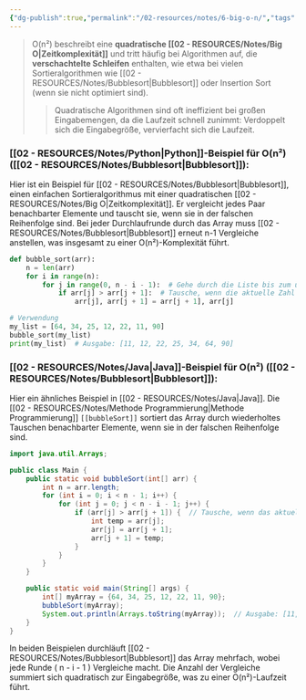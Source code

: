 ```yaml
---
{"dg-publish":true,"permalink":"/02-resources/notes/6-big-o-n/","tags":["code/time-complexity","code/python","code/java"],"noteIcon":"","updated":"2025-05-05T15:24:16.000+02:00"}
---
```


<style> .container {font-family: sans-serif; text-align: center;} .button-wrapper button {z-index: 1;height: 40px; width: 100px; margin: 10px;padding: 5px;} .excalidraw .App-menu_top .buttonList { display: flex;} .excalidraw-wrapper { height: 800px; margin: 50px; position: relative;} :root[dir="ltr"] .excalidraw .layer-ui__wrapper .zen-mode-transition.App-menu_bottom--transition-left {transform: none;} </style><script src="https://cdn.jsdelivr.net/npm/react@17/umd/react.production.min.js"></script><script src="https://cdn.jsdelivr.net/npm/react-dom@17/umd/react-dom.production.min.js"></script><script type="text/javascript" src="https://cdn.jsdelivr.net/npm/@excalidraw/excalidraw@0/dist/excalidraw.production.min.js"></script><div id="O(n²)_2024-10-31_2053.01.excalidraw.md1"></div><script>(function(){const InitialData={"type":"excalidraw","version":2,"source":"https://github.com/zsviczian/obsidian-excalidraw-plugin/releases/tag/2.5.2","elements":[{"type":"line","version":86,"versionNonce":1451582400,"index":"a0","isDeleted":false,"id":"vSHiz2sf8Nl_92z7qZKHz","fillStyle":"solid","strokeWidth":4,"strokeStyle":"solid","roughness":2,"opacity":100,"angle":0,"x":-496.74055497858546,"y":-451.9179678509385,"strokeColor":"#1e1e1e","backgroundColor":"transparent","width":3,"height":573,"seed":333824064,"groupIds":[],"frameId":null,"roundness":{"type":2},"boundElements":[],"updated":1730404383039,"link":null,"locked":false,"startBinding":null,"endBinding":null,"lastCommittedPoint":null,"startArrowhead":null,"endArrowhead":null,"points":[[0,0],[3,573]]},{"type":"line","version":133,"versionNonce":1872948160,"index":"a1","isDeleted":false,"id":"7ifeX2HmrN0ecORr1EoO9","fillStyle":"solid","strokeWidth":4,"strokeStyle":"solid","roughness":2,"opacity":100,"angle":0,"x":-492.74055497858546,"y":123.08203214906155,"strokeColor":"#1e1e1e","backgroundColor":"transparent","width":722,"height":10,"seed":1237563456,"groupIds":[],"frameId":null,"roundness":{"type":2},"boundElements":[],"updated":1730404383039,"link":null,"locked":false,"startBinding":null,"endBinding":null,"lastCommittedPoint":null,"startArrowhead":null,"endArrowhead":null,"points":[[0,0],[722,-10]]},{"type":"line","version":89,"versionNonce":466580416,"index":"a2","isDeleted":false,"id":"Bf9SQ7g-_i1oJrgHmKYwl","fillStyle":"solid","strokeWidth":4,"strokeStyle":"solid","roughness":2,"opacity":100,"angle":0,"x":-518.7405549785855,"y":-416.9179678509385,"strokeColor":"#1e1e1e","backgroundColor":"transparent","width":19,"height":35,"seed":19050560,"groupIds":[],"frameId":null,"roundness":{"type":2},"boundElements":[],"updated":1730404383039,"link":null,"locked":false,"startBinding":null,"endBinding":null,"lastCommittedPoint":null,"startArrowhead":null,"endArrowhead":null,"points":[[0,0],[19,-35]]},{"type":"line","version":28,"versionNonce":556465088,"index":"a3","isDeleted":false,"id":"ezvOr8VAOYzM20KI8E7Md","fillStyle":"solid","strokeWidth":4,"strokeStyle":"solid","roughness":2,"opacity":100,"angle":0,"x":-496.74055497858546,"y":-450.9179678509385,"strokeColor":"#1e1e1e","backgroundColor":"transparent","width":16,"height":24,"seed":1642244160,"groupIds":[],"frameId":null,"roundness":{"type":2},"boundElements":[],"updated":1730404383039,"link":null,"locked":false,"startBinding":null,"endBinding":null,"lastCommittedPoint":null,"startArrowhead":null,"endArrowhead":null,"points":[[0,0],[16,24]]},{"type":"line","version":8,"versionNonce":30770112,"index":"a4","isDeleted":false,"id":"GcIq8XqKUhnmCH4CKBhf4","fillStyle":"solid","strokeWidth":4,"strokeStyle":"solid","roughness":2,"opacity":100,"angle":0,"x":228.25944502141454,"y":111.08203214906155,"strokeColor":"#1e1e1e","backgroundColor":"transparent","width":25,"height":11,"seed":400793664,"groupIds":[],"frameId":null,"roundness":{"type":2},"boundElements":[],"updated":1730404383039,"link":null,"locked":false,"startBinding":null,"endBinding":null,"lastCommittedPoint":null,"startArrowhead":null,"endArrowhead":null,"points":[[0,0],[-25,-11]]},{"type":"line","version":14,"versionNonce":2079263680,"index":"a5","isDeleted":false,"id":"bmksIX8GRuaW6b8dFsWE8","fillStyle":"solid","strokeWidth":4,"strokeStyle":"solid","roughness":2,"opacity":100,"angle":0,"x":229.25944502141454,"y":113.08203214906155,"strokeColor":"#1e1e1e","backgroundColor":"transparent","width":20,"height":14,"seed":1392875584,"groupIds":[],"frameId":null,"roundness":{"type":2},"boundElements":[],"updated":1730404383039,"link":null,"locked":false,"startBinding":null,"endBinding":null,"lastCommittedPoint":null,"startArrowhead":null,"endArrowhead":null,"points":[[0,0],[-20,14]]},{"type":"text","version":97,"versionNonce":137752640,"index":"a6","isDeleted":false,"id":"s31dIkCJ","fillStyle":"solid","strokeWidth":4,"strokeStyle":"solid","roughness":2,"opacity":100,"angle":0,"x":-201.74055497858546,"y":123.08203214906155,"strokeColor":"#1e1e1e","backgroundColor":"transparent","width":166.18069458007812,"height":37.800000000000004,"seed":1193840704,"groupIds":[],"frameId":null,"roundness":null,"boundElements":[],"updated":1730404383040,"link":null,"locked":false,"fontSize":28,"fontFamily":6,"text":"Input Size (n)","rawText":"Input Size (n)","textAlign":"left","verticalAlign":"top","containerId":null,"originalText":"Input Size (n)","autoResize":true,"lineHeight":1.35},{"type":"text","version":112,"versionNonce":848311232,"index":"a7","isDeleted":false,"id":"QVqbB8HT","fillStyle":"solid","strokeWidth":4,"strokeStyle":"solid","roughness":2,"opacity":100,"angle":4.723593972811037,"x":-565.2462705162005,"y":-264.4181136723078,"strokeColor":"#1e1e1e","backgroundColor":"transparent","width":63.63618469238281,"height":37.800000000000004,"seed":741115968,"groupIds":[],"frameId":null,"roundness":null,"boundElements":[],"updated":1730404383040,"link":null,"locked":false,"fontSize":28,"fontFamily":6,"text":"Time","rawText":"Time","textAlign":"left","verticalAlign":"top","containerId":null,"originalText":"Time","autoResize":true,"lineHeight":1.35},{"type":"arrow","version":269,"versionNonce":1407244352,"index":"aC","isDeleted":false,"id":"fIaqzkm0oBxH7iOlpj82t","fillStyle":"solid","strokeWidth":4,"strokeStyle":"solid","roughness":0,"opacity":100,"angle":0,"x":-490.0474137931034,"y":119.82893318965517,"strokeColor":"#2f9e44","backgroundColor":"transparent","width":436.551724137931,"height":514.4827586206895,"seed":2114936896,"groupIds":[],"frameId":null,"roundness":{"type":2},"boundElements":[],"updated":1730404383040,"link":null,"locked":false,"startBinding":null,"endBinding":null,"lastCommittedPoint":null,"startArrowhead":null,"endArrowhead":"arrow","points":[[0,0],[304.13793103448273,-269.6551724137931],[436.551724137931,-514.4827586206895]]},{"type":"text","version":106,"versionNonce":2036845504,"index":"aD","isDeleted":false,"id":"DAdLNYvE","fillStyle":"solid","strokeWidth":4,"strokeStyle":"solid","roughness":0,"opacity":100,"angle":5.237953054781757,"x":-148.3492541584875,"y":-336.5334267072389,"strokeColor":"#2f9e44","backgroundColor":"transparent","width":78.56085205078125,"height":21.6,"seed":2109298752,"groupIds":[],"frameId":null,"roundness":null,"boundElements":[],"updated":1730404383040,"link":"[[O(n²)\|O(n²)]]","locked":false,"fontSize":16,"fontFamily":6,"text":"📍[[O(n²)\|O(n²)]]","rawText":"[[O(n²)\|O(n²)]]","textAlign":"left","verticalAlign":"top","containerId":null,"originalText":"📍[[O(n²)\|O(n²)]]","autoResize":true,"lineHeight":1.35},{"type":"arrow","version":115,"versionNonce":1769590848,"index":"a8","isDeleted":true,"id":"Hrvxjg_7zv2B-QMKtxGhl","fillStyle":"solid","strokeWidth":4,"strokeStyle":"solid","roughness":0,"opacity":100,"angle":0,"x":-491.3612446337579,"y":116.18548042492364,"strokeColor":"#2f9e44","backgroundColor":"transparent","width":684,"height":13,"seed":1039237184,"groupIds":[],"frameId":null,"roundness":{"type":2},"boundElements":[],"updated":1730404418579,"link":null,"locked":false,"startBinding":null,"endBinding":null,"lastCommittedPoint":null,"startArrowhead":null,"endArrowhead":"arrow","points":[[0,0],[684,-13]]},{"type":"text","version":91,"versionNonce":770196416,"index":"a9","isDeleted":true,"id":"vEXZ3mIc","fillStyle":"solid","strokeWidth":4,"strokeStyle":"solid","roughness":2,"opacity":100,"angle":0,"x":89.98358295244896,"y":77.80617008009608,"strokeColor":"#2f9e44","backgroundColor":"transparent","width":62.496826171875,"height":21.6,"seed":1012365376,"groupIds":[],"frameId":null,"roundness":null,"boundElements":[],"updated":1730404417801,"link":"[[O1\|O1]]","locked":false,"fontSize":16,"fontFamily":6,"text":"📍[[O1\|O1]]","rawText":"[[O1\|O1]]","textAlign":"left","verticalAlign":"top","containerId":null,"originalText":"📍[[O1\|O1]]","autoResize":true,"lineHeight":1.35},{"type":"arrow","version":244,"versionNonce":1229658176,"index":"aA","isDeleted":true,"id":"RWCCwK9NHj8C_dI5mGjAt","fillStyle":"solid","strokeWidth":4,"strokeStyle":"solid","roughness":0,"opacity":100,"angle":0,"x":-490.0474137931034,"y":119.13927801724134,"strokeColor":"#1971c2","backgroundColor":"transparent","width":701.3793103448274,"height":295.1724137931034,"seed":1799254080,"groupIds":[],"frameId":null,"roundness":{"type":2},"boundElements":[],"updated":1730404414092,"link":null,"locked":false,"startBinding":null,"endBinding":null,"lastCommittedPoint":null,"startArrowhead":null,"endArrowhead":"arrow","points":[[0,0],[701.3793103448274,-295.1724137931034]]},{"type":"text","version":154,"versionNonce":379419584,"index":"aB","isDeleted":true,"id":"HYI759Su","fillStyle":"solid","strokeWidth":4,"strokeStyle":"solid","roughness":0,"opacity":100,"angle":5.826417420157298,"x":95.12954402128969,"y":-173.15075977271073,"strokeColor":"#1971c2","backgroundColor":"transparent","width":72.4808349609375,"height":21.6,"seed":310798400,"groupIds":[],"frameId":null,"roundness":null,"boundElements":[],"updated":1730404413245,"link":"[[O(n)\|O(n)]]","locked":false,"fontSize":16,"fontFamily":6,"text":"📍[[O(n)\|O(n)]]","rawText":"[[O(n)\|O(n)]]","textAlign":"left","verticalAlign":"top","containerId":null,"originalText":"📍[[O(n)\|O(n)]]","autoResize":true,"lineHeight":1.35},{"type":"arrow","version":335,"versionNonce":1509259328,"index":"aE","isDeleted":true,"id":"uNk61i6rdd3b1mpBI-2IO","fillStyle":"solid","strokeWidth":4,"strokeStyle":"solid","roughness":0,"opacity":100,"angle":0,"x":-487.28879310344826,"y":117.07031249999994,"strokeColor":"#1e1e1e","backgroundColor":"transparent","width":331.0344827586206,"height":526.206896551724,"seed":1701072960,"groupIds":[],"frameId":null,"roundness":{"type":2},"boundElements":[],"updated":1730404407336,"link":null,"locked":false,"startBinding":null,"endBinding":null,"lastCommittedPoint":null,"startArrowhead":null,"endArrowhead":"arrow","points":[[0,0],[236.55172413793093,-315.8620689655172],[331.0344827586206,-526.206896551724]]},{"type":"text","version":106,"versionNonce":2091981760,"index":"aF","isDeleted":true,"id":"7Tn9boys","fillStyle":"solid","strokeWidth":4,"strokeStyle":"solid","roughness":0,"opacity":100,"angle":5.181153299986048,"x":-261.97224553399883,"y":-306.78594705349707,"strokeColor":"#1e1e1e","backgroundColor":"transparent","width":78.56085205078125,"height":21.6,"seed":217073728,"groupIds":[],"frameId":null,"roundness":null,"boundElements":[],"updated":1730404406624,"link":"[[O(n³)\|O(n³)]]","locked":false,"fontSize":16,"fontFamily":6,"text":"📍[[O(n³)\|O(n³)]]","rawText":"[[O(n³)\|O(n³)]]","textAlign":"left","verticalAlign":"top","containerId":null,"originalText":"📍[[O(n³)\|O(n³)]]","autoResize":true,"lineHeight":1.35},{"type":"arrow","version":452,"versionNonce":1990977600,"index":"aG","isDeleted":true,"id":"-wRaBIx8hIYNnxdxY63YE","fillStyle":"solid","strokeWidth":4,"strokeStyle":"solid","roughness":0,"opacity":100,"angle":0,"x":-487.9784482758621,"y":118.44962284482762,"strokeColor":"#e03131","backgroundColor":"transparent","width":704.1379310344827,"height":154.4827586206897,"seed":1346191424,"groupIds":[],"frameId":null,"roundness":{"type":2},"boundElements":[],"updated":1730404416801,"link":null,"locked":false,"startBinding":null,"endBinding":null,"lastCommittedPoint":null,"startArrowhead":null,"endArrowhead":"arrow","points":[[0,0],[217.9310344827586,-125.5172413793104],[704.1379310344827,-154.4827586206897]]},{"type":"text","version":130,"versionNonce":1321053120,"index":"aH","isDeleted":true,"id":"ZjiK5k7P","fillStyle":"solid","strokeWidth":4,"strokeStyle":"solid","roughness":0,"opacity":100,"angle":0,"x":87.61268472906386,"y":-64.18584513546801,"strokeColor":"#e03131","backgroundColor":"transparent","width":99.79289245605469,"height":21.6,"seed":254490688,"groupIds":[],"frameId":null,"roundness":null,"boundElements":[],"updated":1730404416120,"link":"[[O(log n)\|O(log n)]]","locked":false,"fontSize":16,"fontFamily":6,"text":"📍[[O(log n)\|O(log n)]]","rawText":"[[O(log n)\|O(log n)]]","textAlign":"left","verticalAlign":"top","containerId":null,"originalText":"📍[[O(log n)\|O(log n)]]","autoResize":true,"lineHeight":1.35},{"type":"arrow","version":503,"versionNonce":695742528,"index":"aI","isDeleted":true,"id":"BnJQ6hk7Bem6SQvqz9GC6","fillStyle":"solid","strokeWidth":4,"strokeStyle":"solid","roughness":0,"opacity":100,"angle":0,"x":-486.59913793103453,"y":115.69100215517238,"strokeColor":"#f08c00","backgroundColor":"transparent","width":640.6896551724138,"height":431.03448275862064,"seed":765079616,"groupIds":[],"frameId":null,"roundness":{"type":2},"boundElements":[],"updated":1730404412527,"link":null,"locked":false,"startBinding":null,"endBinding":null,"lastCommittedPoint":null,"startArrowhead":null,"endArrowhead":"arrow","points":[[0,0],[321.3793103448275,-114.4827586206896],[640.6896551724138,-431.03448275862064]]},{"type":"text","version":109,"versionNonce":2129126336,"index":"aJ","isDeleted":true,"id":"OYN1kGMc","fillStyle":"solid","strokeWidth":4,"strokeStyle":"solid","roughness":0,"opacity":100,"angle":5.494143481980993,"x":24.208380605348566,"y":-276.5782647511142,"strokeColor":"#f08c00","backgroundColor":"transparent","width":113.12092590332031,"height":21.6,"seed":325724224,"groupIds":[],"frameId":null,"roundness":null,"boundElements":[],"updated":1730404411772,"link":"[[O(n log n)\|O(n log n)]]","locked":false,"fontSize":16,"fontFamily":6,"text":"📍[[O(n log n)\|O(n log n)]]","rawText":"[[O(n log n)\|O(n log n)]]","textAlign":"left","verticalAlign":"top","containerId":null,"originalText":"📍[[O(n log n)\|O(n log n)]]","autoResize":true,"lineHeight":1.35},{"type":"arrow","version":193,"versionNonce":491893696,"index":"aK","isDeleted":true,"id":"i_sfXEqdc9Yinqj5081Oe","fillStyle":"solid","strokeWidth":4,"strokeStyle":"solid","roughness":0,"opacity":100,"angle":0,"x":-482.46120689655174,"y":112.24272629310343,"strokeColor":"#e03131","backgroundColor":"transparent","width":213.1034482758621,"height":533.7931034482758,"seed":746266688,"groupIds":[],"frameId":null,"roundness":{"type":2},"boundElements":[],"updated":1730404408236,"link":null,"locked":false,"startBinding":null,"endBinding":null,"lastCommittedPoint":null,"startArrowhead":null,"endArrowhead":"arrow","points":[[0,0],[161.37931034482756,-277.24137931034477],[213.1034482758621,-533.7931034482758]]},{"type":"text","version":95,"versionNonce":1483563072,"index":"aL","isDeleted":true,"id":"88rZy5R4","fillStyle":"solid","strokeWidth":4,"strokeStyle":"solid","roughness":0,"opacity":100,"angle":4.85990474664134,"x":-342.31280099641276,"y":-354.7311854317358,"strokeColor":"#e03131","backgroundColor":"transparent","width":77.9678955078125,"height":21.6,"seed":1756174400,"groupIds":[],"frameId":null,"roundness":null,"boundElements":[],"updated":1730404408748,"link":"[[O(2ⁿ)\|O(2ⁿ)]]","locked":false,"fontSize":16,"fontFamily":6,"text":"📍[[O(2ⁿ)\|O(2ⁿ)]]","rawText":"[[O(2ⁿ)\|O(2ⁿ)]]","textAlign":"left","verticalAlign":"top","containerId":null,"originalText":"📍[[O(2ⁿ)\|O(2ⁿ)]]","autoResize":true,"lineHeight":1.35},{"type":"arrow","version":95,"versionNonce":1544439872,"index":"aM","isDeleted":true,"id":"84hGoCmzGDG6sbF3UqWLZ","fillStyle":"solid","strokeWidth":4,"strokeStyle":"solid","roughness":0,"opacity":100,"angle":0,"x":-482.46120689655174,"y":115.69100215517238,"strokeColor":"#f08c00","backgroundColor":"transparent","width":76.55172413793105,"height":557.9310344827586,"seed":1004539968,"groupIds":[],"frameId":null,"roundness":{"type":2},"boundElements":[],"updated":1730404410595,"link":null,"locked":false,"startBinding":null,"endBinding":null,"lastCommittedPoint":null,"startArrowhead":null,"endArrowhead":"arrow","points":[[0,0],[59.31034482758622,-277.24137931034477],[76.55172413793105,-557.9310344827586]]},{"type":"text","version":128,"versionNonce":966347712,"index":"aN","isDeleted":true,"id":"Clb2mD5U","fillStyle":"solid","strokeWidth":4,"strokeStyle":"solid","roughness":0,"opacity":100,"angle":4.8159130645368435,"x":-464.9226994827751,"y":-370.5744948633648,"strokeColor":"#f08c00","backgroundColor":"transparent","width":76.25685119628906,"height":21.6,"seed":502532160,"groupIds":[],"frameId":null,"roundness":null,"boundElements":[],"updated":1730404409733,"link":"[[O(n!)\|O(n!)]]","locked":false,"fontSize":16,"fontFamily":6,"text":"📍[[O(n!)\|O(n!)]]","rawText":"[[O(n!)\|O(n!)]]","textAlign":"left","verticalAlign":"top","containerId":null,"originalText":"📍[[O(n!)\|O(n!)]]","autoResize":true,"lineHeight":1.35},{"type":"arrow","version":122,"versionNonce":136773696,"index":"aO","isDeleted":true,"id":"V6LlzojgXPX8Cm3Gxs3Zu","fillStyle":"solid","strokeWidth":4,"strokeStyle":"solid","roughness":0,"opacity":100,"angle":0,"x":-484.53017241379314,"y":116.38065732758622,"strokeColor":"#1e1e1e","backgroundColor":"transparent","width":702.7586206896551,"height":224.82758620689657,"seed":180944960,"groupIds":[],"frameId":null,"roundness":{"type":2},"boundElements":[],"updated":1730404415452,"link":null,"locked":false,"startBinding":null,"endBinding":null,"lastCommittedPoint":null,"startArrowhead":null,"endArrowhead":"arrow","points":[[0,0],[702.7586206896551,-224.82758620689657]]},{"type":"text","version":85,"versionNonce":639243200,"index":"aP","isDeleted":true,"id":"1vrutgId","fillStyle":"solid","strokeWidth":4,"strokeStyle":"solid","roughness":0,"opacity":100,"angle":6.029878855035,"x":97.67209961326921,"y":-109.468996825646,"strokeColor":"#1e1e1e","backgroundColor":"transparent","width":81.2620849609375,"height":21.6,"seed":37681216,"groupIds":[],"frameId":null,"roundness":null,"boundElements":[],"updated":1730404414893,"link":"[[O(√n)\|O(√n)]]","locked":false,"fontSize":16,"fontFamily":6,"text":"📍[[O(√n)\|O(√n)]]","rawText":"[[O(√n)\|O(√n)]]","textAlign":"left","verticalAlign":"top","containerId":null,"originalText":"📍[[O(√n)\|O(√n)]]","autoResize":true,"lineHeight":1.35}],"appState":{"theme":"dark","viewBackgroundColor":"#ffffff","currentItemStrokeColor":"#1e1e1e","currentItemBackgroundColor":"transparent","currentItemFillStyle":"solid","currentItemStrokeWidth":2,"currentItemStrokeStyle":"solid","currentItemRoughness":1,"currentItemOpacity":100,"currentItemFontFamily":5,"currentItemFontSize":20,"currentItemTextAlign":"left","currentItemStartArrowhead":null,"currentItemEndArrowhead":"arrow","currentItemArrowType":"round","scrollX":572.4539473684209,"scrollY":598.5563322368422,"zoom":{"value":0.95},"currentItemRoundness":"round","gridSize":20,"gridStep":5,"gridModeEnabled":false,"gridColor":{"Bold":"rgba(217, 217, 217, 0.5)","Regular":"rgba(230, 230, 230, 0.5)"},"currentStrokeOptions":null,"frameRendering":{"enabled":true,"clip":true,"name":true,"outline":true},"objectsSnapModeEnabled":false,"activeTool":{"type":"selection","customType":null,"locked":false,"lastActiveTool":null}},"files":{}};InitialData.scrollToContent=true;App=()=>{const e=React.useRef(null),t=React.useRef(null),[n,i]=React.useState({width:void 0,height:void 0});return React.useEffect(()=>{i({width:t.current.getBoundingClientRect().width,height:t.current.getBoundingClientRect().height});const e=()=>{i({width:t.current.getBoundingClientRect().width,height:t.current.getBoundingClientRect().height})};return window.addEventListener("resize",e),()=>window.removeEventListener("resize",e)},[t]),React.createElement(React.Fragment,null,React.createElement("div",{className:"excalidraw-wrapper",ref:t},React.createElement(ExcalidrawLib.Excalidraw,{ref:e,width:n.width,height:n.height,initialData:InitialData,viewModeEnabled:!0,zenModeEnabled:!0,gridModeEnabled:!1})))},excalidrawWrapper=document.getElementById("O(n²)_2024-10-31_2053.01.excalidraw.md1");ReactDOM.render(React.createElement(App),excalidrawWrapper);})();</script>
>O(n²) beschreibt eine **quadratische [[02 - RESOURCES/Notes/Big O\|Zeitkomplexität]]** und tritt häufig bei Algorithmen auf, die **verschachtelte Schleifen** enthalten, wie etwa bei vielen Sortieralgorithmen wie [[02 - RESOURCES/Notes/Bubblesort\|Bubblesort]] oder Insertion Sort (wenn sie nicht optimiert sind). 
>>Quadratische Algorithmen sind oft ineffizient bei großen Eingabemengen, da die Laufzeit schnell zunimmt: Verdoppelt sich die Eingabegröße, vervierfacht sich die Laufzeit.

### [[02 - RESOURCES/Notes/Python\|Python]]-Beispiel für O(n²) ([[02 - RESOURCES/Notes/Bubblesort\|Bubblesort]]):
Hier ist ein Beispiel für [[02 - RESOURCES/Notes/Bubblesort\|Bubblesort]], einen einfachen Sortieralgorithmus mit einer quadratischen [[02 - RESOURCES/Notes/Big O\|Zeitkomplexität]]. Er vergleicht jedes Paar benachbarter Elemente und tauscht sie, wenn sie in der falschen Reihenfolge sind. Bei jeder Durchlaufrunde durch das Array muss [[02 - RESOURCES/Notes/Bubblesort\|Bubblesort]] erneut n-1 Vergleiche anstellen, was insgesamt zu einer O(n²)-Komplexität führt.

```python
def bubble_sort(arr):
    n = len(arr)
    for i in range(n):
        for j in range(0, n - i - 1):  # Gehe durch die Liste bis zum unsortierten Teil
            if arr[j] > arr[j + 1]:  # Tausche, wenn die aktuelle Zahl größer ist
                arr[j], arr[j + 1] = arr[j + 1], arr[j]

# Verwendung
my_list = [64, 34, 25, 12, 22, 11, 90]
bubble_sort(my_list)
print(my_list)  # Ausgabe: [11, 12, 22, 25, 34, 64, 90]
```

### [[02 - RESOURCES/Notes/Java\|Java]]-Beispiel für O(n²) ([[02 - RESOURCES/Notes/Bubblesort\|Bubblesort]]):
Hier ein ähnliches Beispiel in [[02 - RESOURCES/Notes/Java\|Java]]. Die [[02 - RESOURCES/Notes/Methode Programmierung\|Methode Programmierung]] `[[bubbleSort]]` sortiert das Array durch wiederholtes Tauschen benachbarter Elemente, wenn sie in der falschen Reihenfolge sind.

```java
import java.util.Arrays;

public class Main {
    public static void bubbleSort(int[] arr) {
        int n = arr.length;
        for (int i = 0; i < n - 1; i++) {
            for (int j = 0; j < n - i - 1; j++) {
                if (arr[j] > arr[j + 1]) {  // Tausche, wenn das aktuelle Element größer ist
                    int temp = arr[j];
                    arr[j] = arr[j + 1];
                    arr[j + 1] = temp;
                }
            }
        }
    }

    public static void main(String[] args) {
        int[] myArray = {64, 34, 25, 12, 22, 11, 90};
        bubbleSort(myArray);
        System.out.println(Arrays.toString(myArray));  // Ausgabe: [11, 12, 22, 25, 34, 64, 90]
    }
}
```

In beiden Beispielen durchläuft [[02 - RESOURCES/Notes/Bubblesort\|Bubblesort]] das Array mehrfach, wobei jede Runde \( n - i - 1 \) Vergleiche macht. Die Anzahl der Vergleiche summiert sich quadratisch zur Eingabegröße, was zu einer O(n²)-Laufzeit führt.
